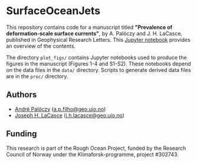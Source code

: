 # SurfaceOceanJets

This repository contains code for a manuscript titled **"Prevalence of deformation-scale surface currents"**, by A. Palóczy and J. H. LaCasce, published in Geophysical Research Letters. This [Jupyter notebook](https://nbviewer.jupyter.org/github/apaloczy/SurfaceOceanJets/blob/main/index.ipynb) provides an overview of the contents.

The directory `plot_figs/` contains Jupyter notebooks used to produce the figures in the manuscript (Figures 1-4 and S1-S2). These notebooks depend on the data files in the `data/` directory. Scripts to generate derived data files are in the `proc/` directory.

## Authors
* [André Palóczy](https://www.mn.uio.no/geo/english/people/aca/metos/andrpalo/index.html) (<a.p.filho@geo.uio.no>)
* [Joseph H. LaCasce](https://www.mn.uio.no/geo/english/people/aca/metos/josepl/) (<j.h.lacasce@geo.uio.no>)

## Funding
This research is part of the Rough Ocean Project, funded by the Research Council of Norway under the Klimaforsk-programme, project \#302743.

